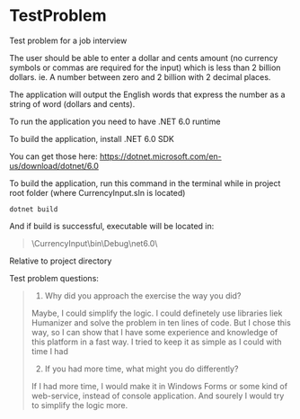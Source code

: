 # TestProblem
Test problem for a job interview

The user should be able to enter a dollar and cents amount (no currency symbols or commas are required for the input) which is less than 2 billion dollars. ie. A number between zero and 2 billion with 2 decimal places.

The application will output the English words that express the number as a string of word (dollars and cents). 

To run the application you need to have .NET 6.0 runtime

To build the application, install .NET 6.0 SDK

You can get those here: https://dotnet.microsoft.com/en-us/download/dotnet/6.0

To build the application, run this command in the terminal while in project root folder (where CurrencyInput.sln is located) 
```
dotnet build
```

And if build is successful, executable will be located in: 
>\CurrencyInput\bin\Debug\net6.0\

Relative to project directory

Test problem questions: 

> 1. Why did you approach the exercise the way you did?
>
> Maybe, I could simplify the logic. I could definetely use libraries liek Humanizer and solve the problem in ten lines of code. But I chose this way, so I can show that
> I have some experience and knowledge of this platform in a fast way. I tried to keep it as simple as I could with time I had 
>
> 2. If you had more time, what might you do differently?
> 
> If I had more time, I would make it in Windows Forms or some kind of web-service, instead of console application. And sourely I would try to simplify the logic more.
